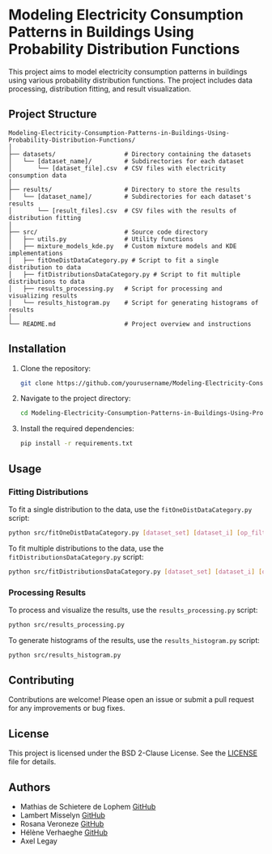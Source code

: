 # Modeling Electricity Consumption Patterns in Buildings Using Probability Distribution Functions

This project aims to model electricity consumption patterns in buildings using various probability distribution functions. The project includes data processing, distribution fitting, and result visualization.

## Project Structure

```
Modeling-Electricity-Consumption-Patterns-in-Buildings-Using-Probability-Distribution-Functions/
│
├── datasets/                   # Directory containing the datasets
│   └── [dataset_name]/         # Subdirectories for each dataset
│       └── [dataset_file].csv  # CSV files with electricity consumption data
│
├── results/                    # Directory to store the results
│   └── [dataset_name]/         # Subdirectories for each dataset's results
│       └── [result_files].csv  # CSV files with the results of distribution fitting
│
├── src/                        # Source code directory
│   ├── utils.py                # Utility functions
│   ├── mixture_models_kde.py   # Custom mixture models and KDE implementations
│   ├── fitOneDistDataCategory.py # Script to fit a single distribution to data
│   ├── fitDistributionsDataCategory.py # Script to fit multiple distributions to data
│   ├── results_processing.py   # Script for processing and visualizing results
│   └── results_histogram.py    # Script for generating histograms of results
│
└── README.md                   # Project overview and instructions
```

## Installation

1. Clone the repository:
    ```sh
    git clone https://github.com/yourusername/Modeling-Electricity-Consumption-Patterns-in-Buildings-Using-Probability-Distribution-Functions.git
    ```

2. Navigate to the project directory:
    ```sh
    cd Modeling-Electricity-Consumption-Patterns-in-Buildings-Using-Probability-Distribution-Functions
    ```

3. Install the required dependencies:
    ```sh
    pip install -r requirements.txt
    ```

## Usage

### Fitting Distributions

To fit a single distribution to the data, use the `fitOneDistDataCategory.py` script:
```sh
python src/fitOneDistDataCategory.py [dataset_set] [dataset_i] [op_filtro] [dist_name]
```

To fit multiple distributions to the data, use the `fitDistributionsDataCategory.py` script:
```sh
python src/fitDistributionsDataCategory.py [dataset_set] [dataset_i] [op_filtro]
```

### Processing Results

To process and visualize the results, use the `results_processing.py` script:
```sh
python src/results_processing.py
```

To generate histograms of the results, use the `results_histogram.py` script:
```sh
python src/results_histogram.py
```

## Contributing

Contributions are welcome! Please open an issue or submit a pull request for any improvements or bug fixes.

## License

This project is licensed under the BSD 2-Clause License. See the [LICENSE](LICENSE) file for details.

## Authors

- Mathias de Schietere de Lophem [GitHub](https://github.com/15154)
- Lambert Misselyn [GitHub](https://github.com/lmisselyn)
- Rosana Veroneze [GitHub](https://github.com/rveroneze)
- Hélène Verhaeghe [GitHub](https://github.com/363734)
- Axel Legay